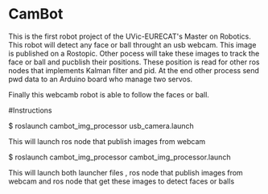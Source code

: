 # CamBot

This is the first robot project of the UVic-EURECAT's Master on Robotics.
This robot will detect any face or ball throught an usb webcam. This image is published on a Rostopic.
Other pocess will take these images to track the face or ball and pucblish their positions. These position is read for other ros nodes that implements Kalman filter and pid. At the end other process send pwd data to an Arduino board who manage two servos.

Finally this webcamb robot is able to follow the faces or ball.


#Instructions

$ roslaunch cambot_img_processor usb_camera.launch

This will launch ros node that publish images from webcam



$ roslaunch cambot_img_processor cambot_img_processor.launch

This will launch both launcher files , ros node that publish images from webcam and ros node that get these images to detect faces or balls
